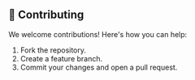 ## 🤝 Contributing

We welcome contributions! Here's how you can help:
1. Fork the repository.
2. Create a feature branch.
3. Commit your changes and open a pull request.
